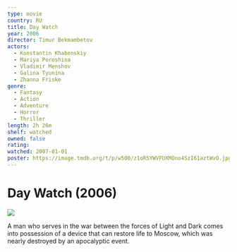 ```yaml
---
type: movie
country: RU
title: Day Watch
year: 2006
director: Timur Bekmambetov
actors:
  - Konstantin Khabenskiy
  - Mariya Poroshina
  - Vladimir Menshov
  - Galina Tyunina
  - Zhanna Friske
genre:
  - Fantasy
  - Action
  - Adventure
  - Horror
  - Thriller
length: 2h 26m
shelf: watched
owned: false
rating:
watched: 2007-01-01
poster: https://image.tmdb.org/t/p/w500/z1oRSYWVFUXMOno4SzI61aztWvO.jpg
---
```


# Day Watch (2006)

![](https://image.tmdb.org/t/p/w500/z1oRSYWVFUXMOno4SzI61aztWvO.jpg)

A man who serves in the war between the forces of Light and Dark comes into possession of a device that can restore life to Moscow, which was nearly destroyed by an apocalyptic event.